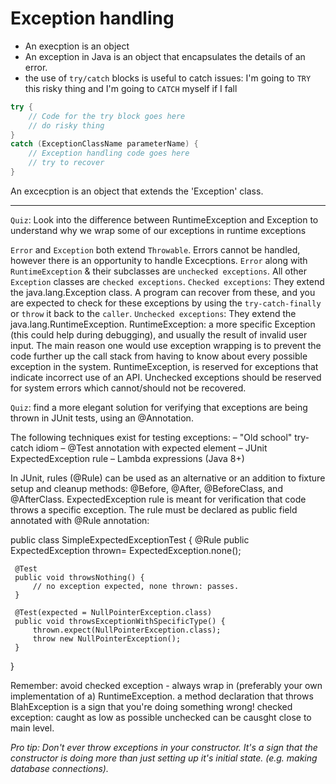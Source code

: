 # Exception handling

- An execption is an object
- An exception in Java is an object that encapsulates the details of an error.
- the use of `try/catch` blocks is useful to catch issues:
I'm going to
`TRY` this risky thing
and I'm going to
`CATCH` myself if I fall


```java
try {
    // Code for the try block goes here
    // do risky thing
}
catch (ExceptionClassName parameterName) {
    // Exception handling code goes here
    // try to recover
}
```
An excecption is an object that extends the 'Exception' class.

---
`Quiz`: Look into the difference between RuntimeException and Exception to understand why we wrap some of our exceptions in runtime exceptions

`Error` and `Exception` both extend `Throwable`. Errors cannot be handled, however there is an opportunity to handle Excecptions.
`Error` along with `RuntimeException` & their subclasses are `unchecked exceptions`. All other `Exception` classes are `checked exceptions`.
`Checked exceptions`: They extend the java.lang.Exception class. A program can recover from these, and you are expected to check for these exceptions by using the `try-catch-finally` or `throw` it back to the `caller`.
`Unchecked exceptions`: They extend the java.lang.RuntimeException.
RuntimeException: a more specific Exception (this could help during debugging), and usually the result of invalid user input.
The main reason one would use exception wrapping is to prevent the code further up the call stack from having to know about every possible exception in the system.
RuntimeException, is reserved for exceptions that indicate incorrect use of an API.
Unchecked exceptions should be reserved for system errors which cannot/should not be recovered.

`Quiz`: find a more elegant solution for verifying that exceptions are being thrown in JUnit tests, using an @Annotation.

The following techniques exist for testing exceptions:
– "Old school" try-catch idiom
– @Test annotation with expected element
– JUnit ExpectedException rule
– Lambda expressions (Java 8+)

In JUnit, rules (@Rule) can be used as an alternative or an addition to fixture setup and
cleanup methods: @Before, @After, @BeforeClass, and @AfterClass. ExpectedException rule is meant for verification that code throws a specific exception. The rule must be declared as public field annotated with @Rule annotation:

public class SimpleExpectedExceptionTest {
     @Rule
     public ExpectedException thrown= ExpectedException.none();

     @Test
     public void throwsNothing() {
         // no exception expected, none thrown: passes.
     }

     @Test(expected = NullPointerException.class)
     public void throwsExceptionWithSpecificType() {
         thrown.expect(NullPointerException.class);
         throw new NullPointerException();
     }
 }


Remember: avoid checked exception - always wrap in (preferably your own implementation of a) RuntimeException.
a method declaration that throws BlahException is a sign that you're doing something wrong!
checked exception: caught as low as possible
unchecked can be causght close to main level.

*Pro tip: Don't ever throw exceptions in your constructor. It's a sign that the constructor is doing more than just setting up it's initial state. (e.g. making database connections).*
